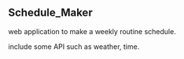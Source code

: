 ## Schedule_Maker

web application to make a weekly routine schedule.

include some API such as weather, time.
